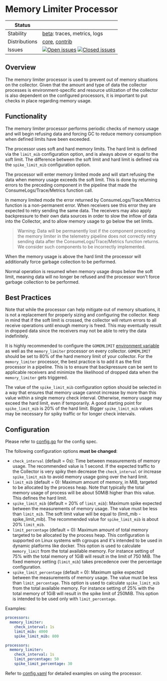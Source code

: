 # Memory Limiter Processor

<!-- status autogenerated section -->
| Status        |           |
| ------------- |-----------|
| Stability     | [beta]: traces, metrics, logs   |
| Distributions | [core], [contrib] |
| Issues        | [![Open issues](https://img.shields.io/github/issues-search/open-telemetry/opentelemetry-collector-contrib?query=is%3Aissue%20is%3Aopen%20label%3Aprocessor%2Fmemorylimiter%20&label=open&color=orange&logo=opentelemetry)](https://github.com/open-telemetry/opentelemetry-collector-contrib/issues?q=is%3Aopen+is%3Aissue+label%3Aprocessor%2Fmemorylimiter) [![Closed issues](https://img.shields.io/github/issues-search/open-telemetry/opentelemetry-collector-contrib?query=is%3Aissue%20is%3Aclosed%20label%3Aprocessor%2Fmemorylimiter%20&label=closed&color=blue&logo=opentelemetry)](https://github.com/open-telemetry/opentelemetry-collector-contrib/issues?q=is%3Aclosed+is%3Aissue+label%3Aprocessor%2Fmemorylimiter) |

[beta]: https://github.com/open-telemetry/opentelemetry-collector#beta
[core]: https://github.com/open-telemetry/opentelemetry-collector-releases/tree/main/distributions/otelcol
[contrib]: https://github.com/open-telemetry/opentelemetry-collector-releases/tree/main/distributions/otelcol-contrib
<!-- end autogenerated section -->

## Overview

The memory limiter processor is used to prevent out of memory situations on
the collector. Given that the amount and type of data the collector processes is
environment-specific and resource utilization of the collector is also dependent
on the configured processors, it is important to put checks in place regarding
memory usage.

## Functionality

The memory limiter processor performs periodic checks of memory
usage and will begin refusing data and forcing GC to reduce
memory consumption when defined limits have been exceeded.

The processor uses soft and hard memory limits. The hard limit is defined via the
`limit_mib` configuration option, and is always above or equal
to the soft limit. The difference between the soft limit and hard limit is defined via
the `spike_limit_mib` configuration option.

The processor will enter memory limited mode and will start refusing the data when
memory usage exceeds the soft limit. This is done by returning errors to the preceding component
in the pipeline that made the ConsumeLogs/Trace/Metrics function call.

In memory limited mode the error returned by ConsumeLogs/Trace/Metrics function is a
non-permanent error. When receivers see this error they are expected to retry sending
the same data. The receivers may also apply backpressure to their own data sources
in order to slow the inflow of data into the Collector, and to allow memory usage
to go below the set limits.

>Warning: Data will be permanently lost if the component preceding the memory limiter
> in the telemetry pipeline does not correctly retry sending data after the
> ConsumeLogs/Trace/Metrics function returns.
> We consider such components to be incorrectly implemented.

When the memory usage is above the hard limit the processor will additionally
force garbage collection to be performed.

Normal operation is resumed when memory usage drops below the soft limit, meaning data
will no longer be refused and the processor won't force garbage collection to
be performed.

## Best Practices

Note that while the processor can help mitigate out of memory situations,
it is not a replacement for properly sizing and configuring the
collector. Keep in mind that if the soft limit is crossed, the collector will
return errors to all receive operations until enough memory is freed. This may
eventually result in dropped data since the receivers may not be able to
retry the data indefinitely.

It is highly recommended to configure the `GOMEMLIMIT`
[environment variable](https://pkg.go.dev/runtime#hdr-Environment_Variables) as well
as the `memory_limiter` processor on every collector. `GOMEMLIMIT` should be set to
80% of the hard memory limit of your collector. For the `memory_limiter` processor, the
best practice is to add it as the first processor in a pipeline. This is to ensure that backpressure
can be sent to applicable receivers and minimize the likelihood of dropped data when the
`memory_limiter` gets triggered.

The value of the `spike_limit_mib` configuration option should be selected in a way
that ensures that memory usage cannot increase by more than this value within a single
memory check interval. Otherwise, memory usage may exceed the hard limit, even if temporarily.
A good starting point for `spike_limit_mib` is 20% of the hard limit. Bigger
`spike_limit_mib` values may be necessary for spiky traffic or for longer check intervals.


## Configuration

Please refer to [config.go](./config.go) for the config spec.

The following configuration options **must be changed**:
- `check_interval` (default = 0s): Time between measurements of memory
usage. The recommended value is 1 second.
If the expected traffic to the Collector is very spiky then decrease the `check_interval`
or increase `spike_limit_mib` to avoid memory usage going over the hard limit.
- `limit_mib` (default = 0): Maximum amount of memory, in MiB, targeted to be
allocated by the process heap. Note that typically the total memory usage of
process will be about 50MiB higher than this value.  This defines the hard limit.
- `spike_limit_mib` (default = 20% of `limit_mib`): Maximum spike expected between the
measurements of memory usage. The value must be less than `limit_mib`. The soft limit
value will be equal to (limit_mib - spike_limit_mib).
The recommended value for `spike_limit_mib` is about 20% `limit_mib`.
- `limit_percentage` (default = 0): Maximum amount of total memory targeted to be
allocated by the process heap. This configuration is supported on Linux systems with cgroups
and it's intended to be used in dynamic platforms like docker.
This option is used to calculate `memory_limit` from the total available memory.
For instance setting of 75% with the total memory of 1GiB will result in the limit of 750 MiB.
The fixed memory setting (`limit_mib`) takes precedence
over the percentage configuration.
- `spike_limit_percentage` (default = 0): Maximum spike expected between the
measurements of memory usage. The value must be less than `limit_percentage`.
This option is used to calculate `spike_limit_mib` from the total available memory.
For instance setting of 25% with the total memory of 1GiB will result in the spike limit of 250MiB.
This option is intended to be used only with `limit_percentage`.

Examples:

```yaml
processors:
  memory_limiter:
    check_interval: 1s
    limit_mib: 4000
    spike_limit_mib: 800
```

```yaml
processors:
  memory_limiter:
    check_interval: 1s
    limit_percentage: 50
    spike_limit_percentage: 30
```

Refer to [config.yaml](./testdata/config.yaml) for detailed
examples on using the processor.

